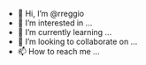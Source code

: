 - 👋 Hi, I’m @rreggio
- 👀 I’m interested in ...
- 🌱 I’m currently learning ...
- 💞️ I’m looking to collaborate on ...
- 📫 How to reach me ...

<!---
rreggio/rreggio is a ✨ special ✨ repository because its `README.md` (this file) appears on your GitHub profile.
You can click the Preview link to take a look at your changes.
--->
